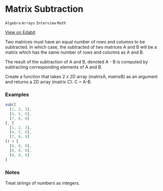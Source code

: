 # Matrix Subtraction

`Algebra` `Arrays` `Interview` `Math`

[View on Edabit](https://edabit.com/challenge/hAvzSvKxg2WeJ4GEw)

Two matrices must have an equal number of rows and columns to be subtracted. In which case, the subtracted of two matrices A and B will be a matrix which has the same number of rows and columns as A and B.

The result of the subtraction of A and B, denoted A - B is computed by subtracting corresponding elements of A and B.

Create a function that takes 2 x 2D array (matrixA, matrixB) as an argument and returns a 2D array (matrix C). C = A-B.

### Examples

```js
sub([
  [1, 2, 3],
  [4, 5, 6],
  [7, 8, 9]
], [
  [1, 2, 3],
  [4, 5, 6],
  [7, 8, 9]
]) ➞ [
  [0, 0, 0],
  [0, 0, 0],
  [0, 0, 0]
]
```

### Notes

Treat strings of numbers as integers.
